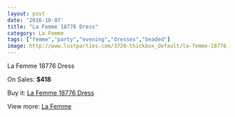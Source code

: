 ```yaml
---
layout: post
date: '2016-10-07'
title: "La Femme 18776 Dress"
category: La Femme
tags: ["femme","party","evening","dresses","beaded"]
image: http://www.lustparties.com/3728-thickbox_default/la-femme-18776-dress.jpg
---
```

La Femme 18776 Dress

On Sales: **$418**
<a href="https://www.lustparties.com/en/la-femme/1236-la-femme-18776-dress.html"><amp-img layout="responsive" width="600" height="600" src="//www.lustparties.com/3728-thickbox_default/la-femme-18776-dress.jpg" alt="La Femme 18776 Dress 0" /></a>
<a href="https://www.lustparties.com/en/la-femme/1236-la-femme-18776-dress.html"><amp-img layout="responsive" width="600" height="600" src="//www.lustparties.com/3729-thickbox_default/la-femme-18776-dress.jpg" alt="La Femme 18776 Dress 1" /></a>

Buy it: [La Femme 18776 Dress](https://www.lustparties.com/en/la-femme/1236-la-femme-18776-dress.html "La Femme 18776 Dress")

View more: [La Femme](https://www.lustparties.com/en/4-la-femme "La Femme")